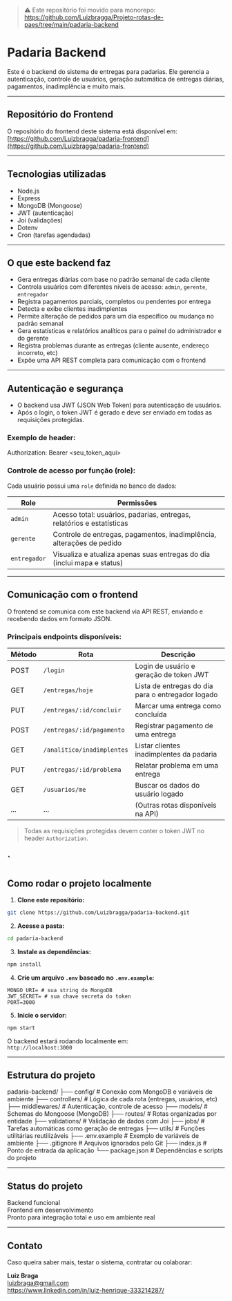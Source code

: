 > ⚠️ Este repositório foi movido para monorepo:
> https://github.com/Luizbragga/Projeto-rotas-de-paes/tree/main/padaria-backend

# Padaria Backend

Este é o backend do sistema de entregas para padarias. Ele gerencia a autenticação, controle de usuários, geração automática de entregas diárias, pagamentos, inadimplência e muito mais.

---

## Repositório do Frontend

O repositório do frontend deste sistema está disponível em:  
[https://github.com/Luizbragga/padaria-frontend](https://github.com/Luizbragga/padaria-frontend)

---

## Tecnologias utilizadas

- Node.js
- Express
- MongoDB (Mongoose)
- JWT (autenticação)
- Joi (validações)
- Dotenv
- Cron (tarefas agendadas)

---

## O que este backend faz

- Gera entregas diárias com base no padrão semanal de cada cliente
- Controla usuários com diferentes níveis de acesso: `admin`, `gerente`, `entregador`
- Registra pagamentos parciais, completos ou pendentes por entrega
- Detecta e exibe clientes inadimplentes
- Permite alteração de pedidos para um dia específico ou mudança no padrão semanal
- Gera estatísticas e relatórios analíticos para o painel do administrador e do gerente
- Registra problemas durante as entregas (cliente ausente, endereço incorreto, etc)
- Expõe uma API REST completa para comunicação com o frontend

---

## Autenticação e segurança

- O backend usa JWT (JSON Web Token) para autenticação de usuários.
- Após o login, o token JWT é gerado e deve ser enviado em todas as requisições protegidas.

### Exemplo de header:

Authorization: Bearer <seu_token_aqui>

### Controle de acesso por função (role):

Cada usuário possui uma `role` definida no banco de dados:

| Role         | Permissões                                                              |
| ------------ | ----------------------------------------------------------------------- |
| `admin`      | Acesso total: usuários, padarias, entregas, relatórios e estatísticas   |
| `gerente`    | Controle de entregas, pagamentos, inadimplência, alterações de pedido   |
| `entregador` | Visualiza e atualiza apenas suas entregas do dia (inclui mapa e status) |

---

## Comunicação com o frontend

O frontend se comunica com este backend via API REST, enviando e recebendo dados em formato JSON.

### Principais endpoints disponíveis:

| Método | Rota                       | Descrição                                         |
| ------ | -------------------------- | ------------------------------------------------- |
| POST   | `/login`                   | Login de usuário e geração de token JWT           |
| GET    | `/entregas/hoje`           | Lista de entregas do dia para o entregador logado |
| PUT    | `/entregas/:id/concluir`   | Marcar uma entrega como concluída                 |
| POST   | `/entregas/:id/pagamento`  | Registrar pagamento de uma entrega                |
| GET    | `/analitico/inadimplentes` | Listar clientes inadimplentes da padaria          |
| PUT    | `/entregas/:id/problema`   | Relatar problema em uma entrega                   |
| GET    | `/usuarios/me`             | Buscar os dados do usuário logado                 |
| ...    | ...                        | (Outras rotas disponíveis na API)                 |

> Todas as requisições protegidas devem conter o token JWT no header `Authorization`.

## `

## Como rodar o projeto localmente

1. **Clone este repositório:**

```bash
git clone https://github.com/Luizbragga/padaria-backend.git
```

2. **Acesse a pasta:**

```bash
cd padaria-backend
```

3. **Instale as dependências:**

```bash
npm install
```

4. **Crie um arquivo `.env` baseado no `.env.example`:**

```env
MONGO_URI= # sua string do MongoDB
JWT_SECRET= # sua chave secreta do token
PORT=3000
```

5. **Inicie o servidor:**

```bash
npm start
```

O backend estará rodando localmente em:  
`http://localhost:3000`

---

## Estrutura do projeto

padaria-backend/
├── config/ # Conexão com MongoDB e variáveis de ambiente
├── controllers/ # Lógica de cada rota (entregas, usuários, etc)
├── middlewares/ # Autenticação, controle de acesso
├── models/ # Schemas do Mongoose (MongoDB)
├── routes/ # Rotas organizadas por entidade
├── validations/ # Validação de dados com Joi
├── jobs/ # Tarefas automáticas como geração de entregas
├── utils/ # Funções utilitárias reutilizáveis
├── .env.example # Exemplo de variáveis de ambiente
├── .gitignore # Arquivos ignorados pelo Git
├── index.js # Ponto de entrada da aplicação
└── package.json # Dependências e scripts do projeto

---

## Status do projeto

Backend funcional  
 Frontend em desenvolvimento  
 Pronto para integração total e uso em ambiente real

---

## Contato

Caso queira saber mais, testar o sistema, contratar ou colaborar:

**Luiz Braga**  
 luizbraga@gmail.com  
 https://www.linkedin.com/in/luiz-henrique-333214287/
